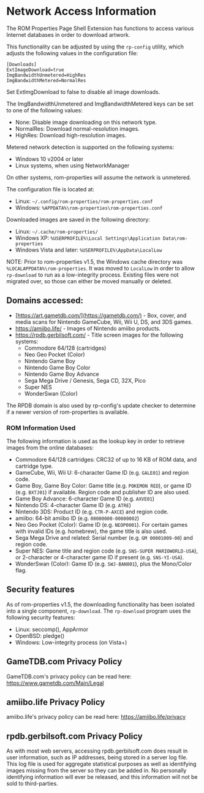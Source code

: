 # Network Access Information

The ROM Properties Page Shell Extension has functions to access various
Internet databases in order to download artwork.

This functionality can be adjusted by using the `rp-config` utility, which
adjusts the following values in the configuration file:

```
[Downloads]
ExtImageDownload=true
ImgBandwidthUnmetered=HighRes
ImgBandwidthMetered=NormalRes
```

Set ExtImgDownload to false to disable all image downloads.

The ImgBandwidthUnmetered and ImgBandwidthMetered keys can be set to one
of the following values:
* None: Disable image downloading on this network type.
* NormalRes: Download normal-resolution images.
* HighRes: Download high-resolution images.

Metered network detection is supported on the following systems:
* Windows 10 v2004 or later
* Linux systems, when using NetworkManager

On other systems, rom-properties will assume the network is unmetered.

The configuration file is located at:
* Linux: `~/.config/rom-properties/rom-properties.conf`
* Windows: `%APPDATA%\rom-properties\rom-properties.conf`

Downloaded images are saved in the following directory:
* Linux: `~/.cache/rom-properties/`
* Windows XP: `%USERPROFILE%\Local Settings\Application Data\rom-properties`
* Windows Vista and later: `%USERPROFILE%\AppData\LocalLow`

NOTE: Prior to rom-properties v1.5, the Windows cache directory was
`%LOCALAPPDATA%\rom-properties`. It was moved to `LocalLow` in order
to allow `rp-download` to run as a low-integrity process. Existing
files were not migrated over, so those can either be moved manually
or deleted.

## Domains accessed:

* [https://art.gametdb.com/](https://gametdb.com/) - Box, cover, and media scans for Nintendo
  GameCube, Wii, Wii U, DS, and 3DS games.
* https://amiibo.life/ - Images of Nintendo amiibo products.
* https://rpdb.gerbilsoft.com/ - Title screen images for the following
  systems:
  * Commodore 64/128 (cartridges)
  * Neo Geo Pocket (Color)
  * Nintendo Game Boy
  * Nintendo Game Boy Color
  * Nintendo Game Boy Advance
  * Sega Mega Drive / Genesis, Sega CD, 32X, Pico
  * Super NES
  * WonderSwan (Color)

The RPDB domain is also used by rp-config's update checker to determine if
a newer version of rom-properties is available.

### ROM Information Used

The following information is used as the lookup key in order to retrieve
images from the online databases:

* Commodore 64/128 cartridges: CRC32 of up to 16 KB of ROM data, and
  cartridge type.
* GameCube, Wii, Wii U: 6-character Game ID (e.g. `GALE01`) and region code.
* Game Boy, Game Boy Color: Game title (e.g. `POKEMON RED`), or game ID
  (e.g. `BXTJ01`) if available. Region code and publisher ID are also used.
* Game Boy Advance: 6-character Game ID (e.g. `AXVE01`)
* Nintendo DS: 4-character Game ID (e.g. `ATRE`)
* Nintendo 3DS: Product ID (e.g. `CTR-P-AXCE`) and region code.
* amiibo: 64-bit amiibo ID (e.g. `00000000-00000002`)
* Neo Geo Pocket (Color): Game ID (e.g. `NEOP0001`). For certain games
  with invalid IDs (e.g. homebrew), the game title is also used.
* Sega Mega Drive and related: Serial number (e.g. `GM 00001009-00`)
  and region code.
* Super NES: Game title and region code (e.g. `SNS-SUPER MARIOWORLD-USA`),
  or 2-character or 4-character game ID if present (e.g. `SNS-YI-USA`).
* WonderSwan (Color): Game ID (e.g. `SWJ-BAN001`), plus the Mono/Color flag.

## Security features

As of rom-properties v1.5, the downloading functionality has been
isolated into a single component, `rp-download`. The `rp-download`
program uses the following security features:

* Linux: seccomp(), AppArmor
* OpenBSD: pledge()
* Windows: Low-integrity process (on Vista+)

## GameTDB.com Privacy Policy

GameTDB.com's privacy policy can be read here: https://www.gametdb.com/Main/Legal

## amiibo.life Privacy Policy

amiibo.life's privacy policy can be read here: https://amiibo.life/privacy

## rpdb.gerbilsoft.com Privacy Policy

As with most web servers, accessing rpdb.gerbilsoft.com does result in user
information, such as IP addresses, being stored in a server log file. This
log file is used for aggregate statistical purposes as well as identifying
images missing from the server so they can be added in. No personally
identifying information will ever be released, and this information will
not be sold to third-parties.
